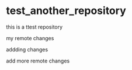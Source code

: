# test_another_repository
this is a ttest repository


my remote changes

addding changes

add more remote changes
